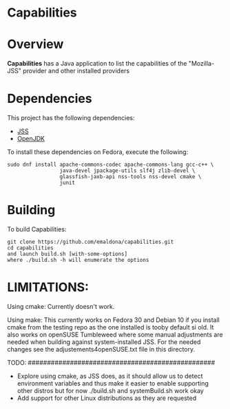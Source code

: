 Capabilities
========================================

Overview
========================================

**Capabilities** has a Java application to list the capabilities
of the "Mozilla-JSS" provider and other installed providers

Dependencies
========================================

This project has the following dependencies:

 - [JSS](https://github.com/dogtagpki/jss)
 - [OpenJDK](https://openjdk.java.net/)

To install these dependencies on Fedora, execute the following:

    sudo dnf install apache-commons-codec apache-commons-lang gcc-c++ \
                     java-devel jpackage-utils slf4j zlib-devel \
                     glassfish-jaxb-api nss-tools nss-devel cmake \
                     junit

Building
========================================
To build Capabilities:

    git clone https://github.com/emaldona/capabilities.git
    cd capabilities
    and launch build.sh [with-some-options]
    where ./build.sh -h will enumerate the options

LIMITATIONS:
========================================
Using cmake:
Currently doesn't work.

Using make:
This currently works on Fedora 30 and Debian 10 if you install cmake
from the testing repo as the one installed is tooby default si old. It
also works on openSUSE Tumbleweed where some manual adjustments are needed
when building against system-installed JSS. For the needed changes
see the adjustements4openSUSE.txt file in this directory.

TODO:
#################################################
- Explore using cmake, as JSS does, as it should allow us to detect environment
  variables and thus make it easier to enable supporting other distros
  but for now ./build.sh and systemBuild.sh work okay
- Add support for other Linux distributions as they are requested

